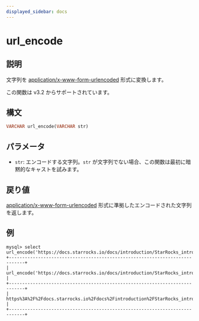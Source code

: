 ```yaml
---
displayed_sidebar: docs
---
```


# url_encode

## 説明

文字列を [application/x-www-form-urlencoded](https://www.w3.org/TR/html4/interact/forms.html#h-17.13.4.1) 形式に変換します。

この関数は v3.2 からサポートされています。

## 構文

```haskell
VARCHAR url_encode(VARCHAR str)
```

## パラメータ

- `str`: エンコードする文字列。`str` が文字列でない場合、この関数は最初に暗黙的なキャストを試みます。

## 戻り値

[application/x-www-form-urlencoded](https://www.w3.org/TR/html4/interact/forms.html#h-17.13.4.1) 形式に準拠したエンコードされた文字列を返します。

## 例

```plaintext
mysql> select url_encode('https://docs.starrocks.io/docs/introduction/StarRocks_intro/');
+----------------------------------------------------------------------------+
| url_encode('https://docs.starrocks.io/docs/introduction/StarRocks_intro/') |
+----------------------------------------------------------------------------+
| https%3A%2F%2Fdocs.starrocks.io%2Fdocs%2Fintroduction%2FStarRocks_intro%2F |
+----------------------------------------------------------------------------+
```
